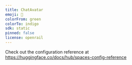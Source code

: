 ```yaml
---
title: ChatAvatar
emoji: 💩
colorFrom: green
colorTo: indigo
sdk: static
pinned: false
license: openrail
---
```


Check out the configuration reference at https://huggingface.co/docs/hub/spaces-config-reference
